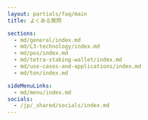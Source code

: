 ```yaml
---
layout: partials/faq/main
title: よくある質問

sections:
  - md/general/index.md
  - md/L3-technology/index.md
  - md/pos/index.md
  - md/tetra-staking-wallet/index.md
  - md/use-cases-and-applications/index.md
  - md/ton/index.md

sideMenuLinks:
  - md/menu/index.md
socials:
  - /jp/_shared/socials/index.md
---
```

